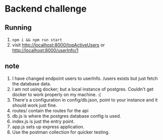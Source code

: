 # Backend challenge

## Running

1. `npm i && npm run start`
2. visit [http://localhost:8000/topActiveUsers](http://localhost:8000/topActiveUsers) or [http://localhost:8000/userInfo/1](http://localhost:8000/userInfo/1)

## note

1. I have changed endpoint users to userInfo. /users exists but just fetch the database data.
2. I am not using docker; but a local instance of postgres. Couldn't get docker to work properly on my machine. :(
3. There's a configuration in config/db.json, point to your instance and it should work just fine.
4. routes/ contain the routes for the api
5. db.js is where the postgres database config is used.
6. index.js is just the entry point.
7. app.js sets up express application.
8. Use the postman collection for quicker testing.

